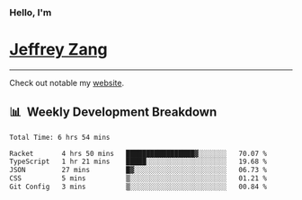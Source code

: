 
### Hello, I'm 
# [Jeffrey Zang](https://www.linkedin.com/in/jeffreyzang/)

---

Check out notable my [website](http://jeffreyzang.com/).

## 📊 &nbsp;Weekly Development Breakdown
<!--START_SECTION:waka-->

```txt
Total Time: 6 hrs 54 mins

Racket       4 hrs 50 mins   █████████████████▓░░░░░░░   70.07 %
TypeScript   1 hr 21 mins    █████░░░░░░░░░░░░░░░░░░░░   19.68 %
JSON         27 mins         █▓░░░░░░░░░░░░░░░░░░░░░░░   06.73 %
CSS          5 mins          ▒░░░░░░░░░░░░░░░░░░░░░░░░   01.21 %
Git Config   3 mins          ▒░░░░░░░░░░░░░░░░░░░░░░░░   00.84 %
```

<!--END_SECTION:waka-->

